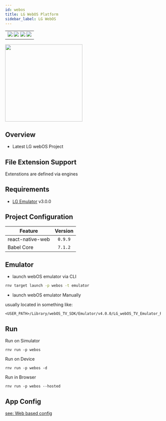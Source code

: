 ```yaml
---
id: webos
title: LG WebOS Platform
sidebar_label: LG WebOS
---
```


<table>
  <tr>
  <td>
    <img src="https://img.shields.io/badge/Mac-yes-brightgreen.svg" />
    <img src="https://img.shields.io/badge/Windows-yes-brightgreen.svg" />
    <img src="https://img.shields.io/badge/Linux-yes-brightgreen.svg" />
    <img src="https://img.shields.io/badge/HostMode-yes-brightgreen.svg" />
  </td>
  </tr>
</table>

<img src="https://renative.org/img/rnv_webos.gif" height="250"/>

## Overview

-   Latest LG webOS Project

## File Extension Support

<!--EXTENSION_SUPPORT_START-->

Extenstions are defined via engines
<!--EXTENSION_SUPPORT_END-->

## Requirements

-   [LG Emulator](http://webostv.developer.lge.com/sdk/tools/emulator/introduction-emulator/) v3.0.0

## Project Configuration

| Feature          | Version |
| ---------------- | :-----: |
| react-native-web | `0.9.9` |
| Babel Core       | `7.1.2` |

## Emulator

-   launch webOS emulator via CLI

```bash
rnv target launch -p webos -t emulator
```

-   launch webOS emulator Manually

usually located in something like:

```
<USER_PATH>/Library/webOS_TV_SDK/Emulator/v4.0.0/LG_webOS_TV_Emulator_RCU.app
```

## Run

Run on Simulator

```
rnv run -p webos
```

Run on Device

```
rnv run -p webos -d
```

Run in Browser

```
rnv run -p webos --hosted
```

## App Config

[see: Web based config](api-config.md#web-props)
